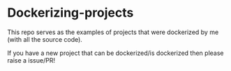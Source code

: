 # Dockerizing-projects

This repo serves as the examples of projects that were dockerized by me (with all the source code).

If you have a new project that can be dockerized/is dockerized then please raise a issue/PR!
